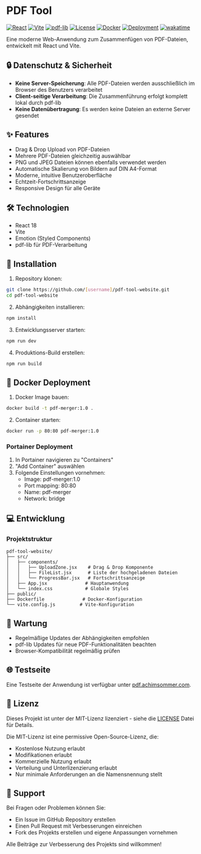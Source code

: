 # PDF Tool

[![React](https://img.shields.io/badge/React-18-61DAFB?logo=react&logoColor=white)](https://reactjs.org/)
[![Vite](https://img.shields.io/badge/Vite-4-646CFF?logo=vite&logoColor=white)](https://vitejs.dev/)
[![pdf-lib](https://img.shields.io/badge/pdf--lib-latest-blue)](https://pdf-lib.js.org/)
[![License](https://img.shields.io/badge/License-MIT-green)](LICENSE)
[![Docker](https://img.shields.io/badge/Docker-Supported-2496ED?logo=docker&logoColor=white)](https://www.docker.com/)
[![Deployment](https://img.shields.io/badge/Deployment-Portainer-blue)](https://www.portainer.io/)
[![wakatime](https://wakatime.com/badge/user/677681b3-49a8-4ab2-a967-cffb857c9d96/project/8082dc88-9c23-4e1e-90d2-74b5d4e59744.svg)](https://wakatime.com/badge/user/677681b3-49a8-4ab2-a967-cffb857c9d96/project/8082dc88-9c23-4e1e-90d2-74b5d4e59744)

Eine moderne Web-Anwendung zum Zusammenfügen von PDF-Dateien, entwickelt mit React und Vite.

## 🔒 Datenschutz & Sicherheit

- **Keine Server-Speicherung**: Alle PDF-Dateien werden ausschließlich im Browser des Benutzers verarbeitet
- **Client-seitige Verarbeitung**: Die Zusammenführung erfolgt komplett lokal durch pdf-lib
- **Keine Datenübertragung**: Es werden keine Dateien an externe Server gesendet

## ✨ Features

- Drag & Drop Upload von PDF-Dateien
- Mehrere PDF-Dateien gleichzeitig auswählbar
- PNG und JPEG Dateien können ebenfalls verwendet werden
- Automatische Skalierung von Bildern auf DIN A4-Format
- Moderne, intuitive Benutzeroberfläche
- Echtzeit-Fortschrittsanzeige
- Responsive Design für alle Geräte

## 🛠 Technologien

- React 18
- Vite
- Emotion (Styled Components)
- pdf-lib für PDF-Verarbeitung

## 🚀 Installation

1. Repository klonen:
```bash
git clone https://github.com/[username]/pdf-tool-website.git
cd pdf-tool-website
```

2. Abhängigkeiten installieren:
```bash
npm install
```

3. Entwicklungsserver starten:
```bash
npm run dev
```

4. Produktions-Build erstellen:
```bash
npm run build
```

## 🐳 Docker Deployment

1. Docker Image bauen:
```bash
docker build -t pdf-merger:1.0 .
```

2. Container starten:
```bash
docker run -p 80:80 pdf-merger:1.0
```

### Portainer Deployment

1. In Portainer navigieren zu "Containers"
2. "Add Container" auswählen
3. Folgende Einstellungen vornehmen:
   - Image: pdf-merger:1.0
   - Port mapping: 80:80
   - Name: pdf-merger
   - Network: bridge

## 💻 Entwicklung

### Projektstruktur

```
pdf-tool-website/
├── src/
│   ├── components/
│   │   ├── UploadZone.jsx    # Drag & Drop Komponente
│   │   ├── FileList.jsx      # Liste der hochgeladenen Dateien
│   │   └── ProgressBar.jsx   # Fortschrittsanzeige
│   ├── App.jsx              # Hauptanwendung
│   └── index.css            # Globale Styles
├── public/
├── Dockerfile              # Docker-Konfiguration
└── vite.config.js         # Vite-Konfiguration
```

## 🔧 Wartung

- Regelmäßige Updates der Abhängigkeiten empfohlen
- pdf-lib Updates für neue PDF-Funktionalitäten beachten
- Browser-Kompatibilität regelmäßig prüfen

## 🌐 Testseite

Eine Testseite der Anwendung ist verfügbar unter [pdf.achimsommer.com](http://pdf.achimsommer.com).

## 📝 Lizenz

Dieses Projekt ist unter der MIT-Lizenz lizenziert - siehe die [LICENSE](LICENSE) Datei für Details.

Die MIT-Lizenz ist eine permissive Open-Source-Lizenz, die:
- Kostenlose Nutzung erlaubt
- Modifikationen erlaubt
- Kommerzielle Nutzung erlaubt
- Verteilung und Unterlizenzierung erlaubt
- Nur minimale Anforderungen an die Namensnennung stellt

## 🤝 Support

Bei Fragen oder Problemen können Sie:
- Ein Issue im GitHub Repository erstellen
- Einen Pull Request mit Verbesserungen einreichen
- Fork des Projekts erstellen und eigene Anpassungen vornehmen

Alle Beiträge zur Verbesserung des Projekts sind willkommen!

